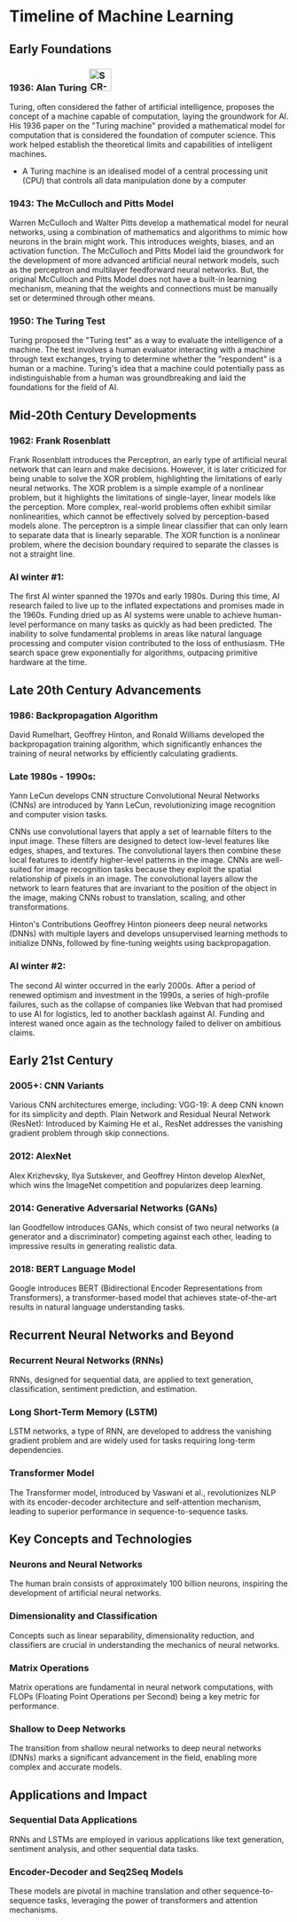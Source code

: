 # Timeline of Machine Learning
## Early Foundations
### 1936: Alan Turing <img width="40" alt="SCR-20240325-nmsz" src="https://github.com/623637719/The-Democratization-of-AI/assets/84779222/a779ecb7-ce58-43d4-a1c1-2f0c719c2345">
Turing, often considered the father of artificial intelligence, proposes the concept of a machine capable of computation, laying the groundwork for AI. His 1936 paper on the "Turing machine" provided a mathematical model for computation that is considered the foundation of computer science. This work helped establish the theoretical limits and capabilities of intelligent machines.

- A Turing machine is an idealised model of a central processing unit (CPU) that controls all data manipulation done by a computer

### 1943: The McCulloch and Pitts Model
Warren McCulloch and Walter Pitts develop a mathematical model for neural networks, using a combination of mathematics and algorithms to mimic how neurons in the brain might work. This introduces weights, biases, and an activation function. The McCulloch and Pitts Model laid the groundwork for the development of more advanced artificial neural network models, such as the perceptron and multilayer feedforward neural networks. But, the original McCulloch and Pitts Model does not have a built-in learning mechanism, meaning that the weights and connections must be manually set or determined through other means.
### 1950: The Turing Test
Turing proposed the "Turing test" as a way to evaluate the intelligence of a machine. The test involves a human evaluator interacting with a machine through text exchanges, trying to determine whether the "respondent" is a human or a machine. Turing's idea that a machine could potentially pass as indistinguishable from a human was groundbreaking and laid the foundations for the field of AI.
## Mid-20th Century Developments
### 1962: Frank Rosenblatt
Frank Rosenblatt introduces the Perceptron, an early type of artificial neural network that can learn and make decisions. However, it is later criticized for being unable to solve the XOR problem, highlighting the limitations of early neural networks. The XOR problem is a simple example of a nonlinear problem, but it highlights the limitations of single-layer, linear models like the perception. More complex, real-world problems often exhibit similar nonlinearities, which cannot be effectively solved by perception-based models alone. The perceptron is a simple linear classifier that can only learn to separate data that is linearly separable. The XOR function is a nonlinear problem, where the decision boundary required to separate the classes is not a straight line.
### AI winter #1:
The first AI winter spanned the 1970s and early 1980s. During this time, AI research failed to live up to the inflated expectations and promises made in the 1960s. Funding dried up as AI systems were unable to achieve human-level performance on many tasks as quickly as had been predicted. The inability to solve fundamental problems in areas like natural language processing and computer vision contributed to the loss of enthusiasm. THe search space grew exponentially for algorithms, outpacing primitive hardware at the time.
## Late 20th Century Advancements
### 1986: Backpropagation Algorithm
David Rumelhart, Geoffrey Hinton, and Ronald Williams developed the backpropagation training algorithm, which significantly enhances the training of neural networks by efficiently calculating gradients.
### Late 1980s - 1990s:
Yann LeCun develops CNN structure
Convolutional Neural Networks (CNNs) are introduced by Yann LeCun, revolutionizing image recognition and computer vision tasks. 

CNNs use convolutional layers that apply a set of learnable filters to the input image. These filters are designed to detect low-level features like edges, shapes, and textures. The convolutional layers then combine these local features to identify higher-level patterns in the image. CNNs are well-suited for image recognition tasks because they exploit the spatial relationship of pixels in an image. The convolutional layers allow the network to learn features that are invariant to the position of the object in the image, making CNNs robust to translation, scaling, and other transformations.

Hinton's Contributions Geoffrey Hinton pioneers deep neural networks (DNNs) with multiple layers and develops unsupervised learning methods to initialize DNNs, followed by fine-tuning weights using backpropagation.
### AI winter #2:
The second AI winter occurred in the early 2000s. After a period of renewed optimism and investment in the 1990s, a series of high-profile failures, such as the collapse of companies like Webvan that had promised to use AI for logistics, led to another backlash against AI. Funding and interest waned once again as the technology failed to deliver on ambitious claims.
## Early 21st Century
### 2005+: CNN Variants
Various CNN architectures emerge, including:
VGG-19: A deep CNN known for its simplicity and depth.
Plain Network and Residual Neural Network (ResNet): Introduced by Kaiming He et al., ResNet addresses the vanishing gradient problem through skip connections.
### 2012: AlexNet
Alex Krizhevsky, Ilya Sutskever, and Geoffrey Hinton develop AlexNet, which wins the ImageNet competition and popularizes deep learning.
### 2014: Generative Adversarial Networks (GANs)
Ian Goodfellow introduces GANs, which consist of two neural networks (a generator and a discriminator) competing against each other, leading to impressive results in generating realistic data.
### 2018: BERT Language Model
Google introduces BERT (Bidirectional Encoder Representations from Transformers), a transformer-based model that achieves state-of-the-art results in natural language understanding tasks.
## Recurrent Neural Networks and Beyond
### Recurrent Neural Networks (RNNs)
RNNs, designed for sequential data, are applied to text generation, classification, sentiment prediction, and estimation.
### Long Short-Term Memory (LSTM)
LSTM networks, a type of RNN, are developed to address the vanishing gradient problem and are widely used for tasks requiring long-term dependencies.
### Transformer Model
The Transformer model, introduced by Vaswani et al., revolutionizes NLP with its encoder-decoder architecture and self-attention mechanism, leading to superior performance in sequence-to-sequence tasks.
## Key Concepts and Technologies
### Neurons and Neural Networks
The human brain consists of approximately 100 billion neurons, inspiring the development of artificial neural networks.
### Dimensionality and Classification
Concepts such as linear separability, dimensionality reduction, and classifiers are crucial in understanding the mechanics of neural networks.
### Matrix Operations
Matrix operations are fundamental in neural network computations, with FLOPs (Floating Point Operations per Second) being a key metric for performance.
### Shallow to Deep Networks
The transition from shallow neural networks to deep neural networks (DNNs) marks a significant advancement in the field, enabling more complex and accurate models.
## Applications and Impact
### Sequential Data Applications
RNNs and LSTMs are employed in various applications like text generation, sentiment analysis, and other sequential data tasks.
### Encoder-Decoder and Seq2Seq Models
These models are pivotal in machine translation and other sequence-to-sequence tasks, leveraging the power of transformers and attention mechanisms.

